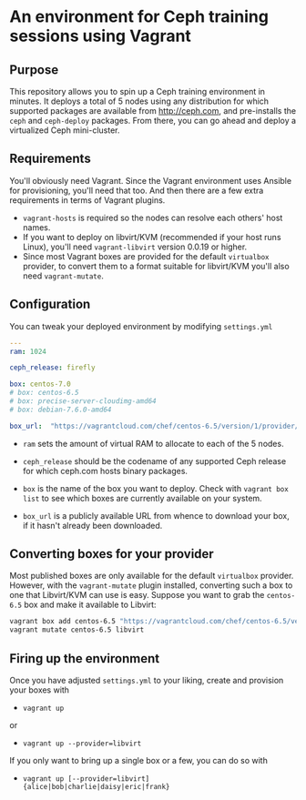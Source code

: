 # An environment for Ceph training sessions using Vagrant

## Purpose

This repository allows you to spin up a Ceph training environment in
minutes. It deploys a total of 5 nodes using any distribution for
which supported packages are available from http://ceph.com, and
pre-installs the `ceph` and `ceph-deploy` packages. From there, you
can go ahead and deploy a virtualized Ceph mini-cluster.

## Requirements

You'll obviously need Vagrant. Since the Vagrant environment uses
Ansible for provisioning, you'll need that too. And then there are a
few extra requirements in terms of Vagrant plugins.

* `vagrant-hosts` is required so the nodes can resolve each others'
  host names.
* If you want to deploy on libvirt/KVM (recommended if your host runs
  Linux), you'll need `vagrant-libvirt` version 0.0.19 or higher.
* Since most Vagrant boxes are provided for the default `virtualbox`
  provider, to convert them to a format suitable for libvirt/KVM
  you'll also need `vagrant-mutate`.

## Configuration

You can tweak your deployed environment by modifying `settings.yml`

```yaml
---
ram: 1024

ceph_release: firefly

box: centos-7.0
# box: centos-6.5
# box: precise-server-cloudimg-amd64
# box: debian-7.6.0-amd64

box_url:  "https://vagrantcloud.com/chef/centos-6.5/version/1/provider/virtualbox.box"
```

* `ram` sets the amount of virtual RAM to allocate to each of the 5
nodes.

* `ceph_release` should be the codename of any supported Ceph release
  for which ceph.com hosts binary packages.

* `box` is the name of the box you want to deploy. Check with `vagrant
  box list` to see which boxes are currently available on your system.

* `box_url` is a publicly available URL from whence to download your
  box, if it hasn't already been downloaded.


## Converting boxes for your provider

Most published boxes are only available for the default `virtualbox`
provider. However, with the `vagrant-mutate` plugin installed,
converting such a box to one that Libvirt/KVM can use is easy. Suppose
you want to grab the `centos-6.5` box and make it available to
Libvirt:

```bash
vagrant box add centos-6.5 "https://vagrantcloud.com/chef/centos-6.5/version/1/provider/virtualbox.box"
vagrant mutate centos-6.5 libvirt
```

## Firing up the environment

Once you have adjusted `settings.yml` to your liking, create and
provision your boxes with

* `vagrant up`

or

* `vagrant up --provider=libvirt`

If you only want to bring up a single box or a few, you can do so with

* `vagrant up [--provider=libvirt] {alice|bob|charlie|daisy|eric|frank}`

